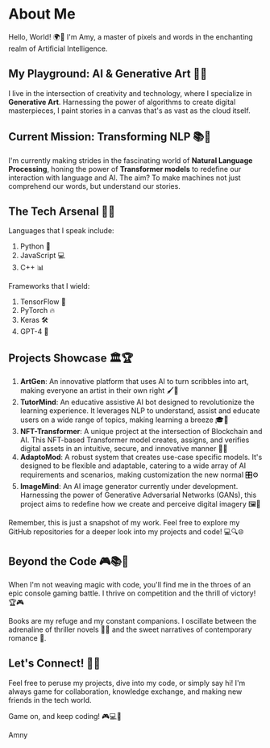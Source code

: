 # About Me

Hello, World! 🌍👋 I'm Amy, a master of pixels and words in the enchanting realm of Artificial Intelligence.

## My Playground: AI & Generative Art 🎨🤖

I live in the intersection of creativity and technology, where I specialize in **Generative Art**. Harnessing the power of algorithms to create digital masterpieces, I paint stories in a canvas that's as vast as the cloud itself. 

## Current Mission: Transforming NLP 📚🤯

I'm currently making strides in the fascinating world of **Natural Language Processing**, honing the power of **Transformer models** to redefine our interaction with language and AI. The aim? To make machines not just comprehend our words, but understand our stories.

## The Tech Arsenal 🔧🚀

Languages that I speak include:
1. Python 🐍
2. JavaScript 💻
3. C++ 📊

Frameworks that I wield:
1. TensorFlow 🧠
2. PyTorch 🔥
3. Keras 🛠️
4. GPT-4 🤯

## Projects Showcase 🏛️🏆

1. **ArtGen**: An innovative platform that uses AI to turn scribbles into art, making everyone an artist in their own right 🖌️🎨
2. **TutorMind**: An educative assistive AI bot designed to revolutionize the learning experience. It leverages NLP to understand, assist and educate users on a wide range of topics, making learning a breeze 🎓🧠
3. **NFT-Transformer**: A unique project at the intersection of Blockchain and AI. This NFT-based Transformer model creates, assigns, and verifies digital assets in an intuitive, secure, and innovative manner 💎🔗
4. **AdaptoMod**: A robust system that creates use-case specific models. It's designed to be flexible and adaptable, catering to a wide array of AI requirements and scenarios, making customization the new normal 🎛️⚙️
5. **ImageMind**: An AI image generator currently under development. Harnessing the power of Generative Adversarial Networks (GANs), this project aims to redefine how we create and perceive digital imagery 🖼️🤖

Remember, this is just a snapshot of my work. Feel free to explore my GitHub repositories for a deeper look into my projects and code! 💻🔍🌐

## Beyond the Code 🎮📚💖

When I'm not weaving magic with code, you'll find me in the throes of an epic console gaming battle. I thrive on competition and the thrill of victory! 🏆🎮

Books are my refuge and my constant companions. I oscillate between the adrenaline of thriller novels 🕵️‍♀️ and the sweet narratives of contemporary romance 💖. 

## Let's Connect! 🤝🌐

Feel free to peruse my projects, dive into my code, or simply say hi! I'm always game for collaboration, knowledge exchange, and making new friends in the tech world. 

Game on, and keep coding! 🎮💻💖

Amny
